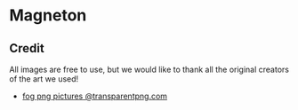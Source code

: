 # Magneton

## Credit

All images are free to use, but we would like to thank all the original creators of the art we used!  

- [fog png pictures @transparentpng.com](https://www.transparentpng.com/details/fog-pictures_2642.html)
